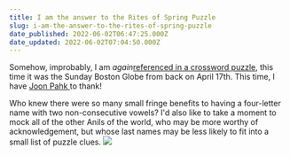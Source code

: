 ```yaml
---
title: I am the answer to the Rites of Spring Puzzle
slug: i-am-the-answer-to-the-rites-of-spring-puzzle
date_published: 2022-06-02T06:47:25.000Z
date_updated: 2022-06-02T07:04:50.000Z
---
```


Somehow, improbably, I am *again*[referenced in a crossword puzzle](__GHOST_URL__/2022/05/20/i-am-the-answer-to-the-sexual-tension-puzzle/), this time it was the Sunday Boston Globe from back on April 17th. This time, I have [Joon Pahk ](https://twitter.com/joonpahk/status/1515722678459678721)to thank!

Who knew there were so many small fringe benefits to having a four-letter name with two non-consecutive vowels? I'd also like to take a moment to mock all of the other Anils of the world, who may be more worthy of acknowledgement, but whose last names may be less likely to fit into a small list of puzzle clues.
![](__GHOST_URL__/content/images/2022/06/Screen-Shot-2022-06-01-at-10.32.11-PM-copy.png)

